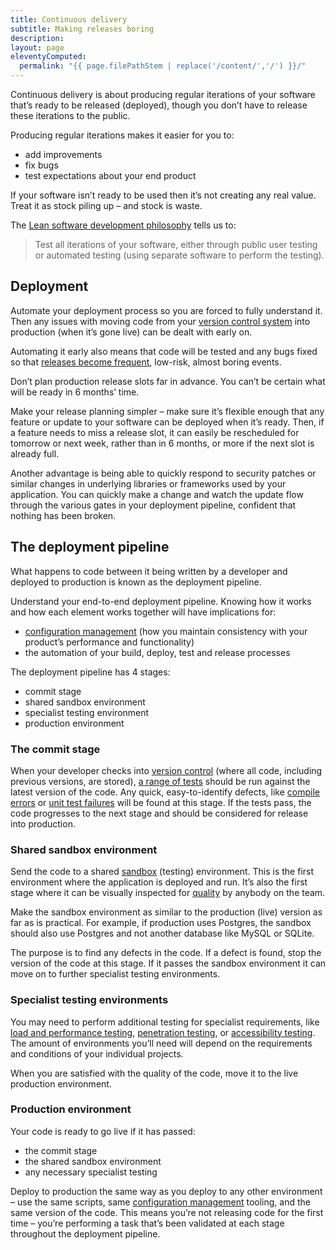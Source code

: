 ```yaml
---
title: Continuous delivery
subtitle: Making releases boring
description:
layout: page
eleventyComputed:
  permalink: "{{ page.filePathStem | replace('/content/','/') }}/"
---
```


Continuous delivery is about producing regular iterations of your software that’s ready to be released (deployed), though you don’t have to release these iterations to the public.

Producing regular iterations makes it easier for you to:

- add improvements
- fix bugs
- test expectations about your end product

If your software isn’t ready to be used then it’s not creating any real value. Treat it as stock piling up – and stock is waste.

The [Lean software development philosophy](https://en.wikipedia.org/wiki/Lean_software_development) tells us to:

> Test all iterations of your software, either through public user testing or automated testing (using separate software to perform the testing).

## Deployment

Automate your deployment process so you are forced to fully understand it. Then any issues with moving code from your [version control system](https://web.archive.org/web/20150324173644/https://www.gov.uk/service-manual/making-software/version-control.html) into production (when it’s gone live) can be dealt with early on.

Automating it early also means that code will be tested and any bugs fixed so that [releases become frequent](https://web.archive.org/web/20150324173644/https://www.gov.uk/service-manual/making-software/release-strategies.html), low-risk, almost boring events.

Don’t plan production release slots far in advance. You can’t be certain what will be ready in 6 months’ time.

Make your release planning simpler – make sure it’s flexible enough that any feature or update to your software can be deployed when it’s ready. Then, if a feature needs to miss a release slot, it can easily be rescheduled for tomorrow or next week, rather than in 6 months, or more if the next slot is already full.

Another advantage is being able to quickly respond to security patches or similar changes in underlying libraries or frameworks used by your application. You can quickly make a change and watch the update flow through the various gates in your deployment pipeline, confident that nothing has been broken.

## The deployment pipeline

What happens to code between it being written by a developer and deployed to production is known as the deployment pipeline.

Understand your end-to-end deployment pipeline. Knowing how it works and how each element works together will have implications for:

- [configuration management](https://web.archive.org/web/20150324173644/https://www.gov.uk/service-manual/making-software/configuration-management.html) (how you maintain consistency with your product’s performance and functionality)
- the automation of your build, deploy, test and release processes

The deployment pipeline has 4 stages:

- commit stage
- shared sandbox environment
- specialist testing environment
- production environment

### The commit stage

When your developer checks into [version control](https://web.archive.org/web/20150324173644/https://www.gov.uk/service-manual/making-software/version-control) (where all code, including previous versions, are stored), [a range of tests](https://web.archive.org/web/20150324173644/https://www.gov.uk/service-manual/making-software/testing-in-agile) should be run against the latest version of the code. Any quick, easy-to-identify defects, like [compile errors](/https://en.wikipedia.org/wiki/Compilation_error) or [unit test failures](https://en.wikipedia.org/wiki/Unit_testing) will be found at this stage. If the tests pass, the code progresses to the next stage and should be considered for release into production.

### Shared sandbox environment

Send the code to a shared [sandbox](https://web.archive.org/web/20150324173644/https://www.gov.uk/service-manual/making-software/sandbox-and-staging-servers.html) (testing) environment. This is the first environment where the application is deployed and run. It’s also the first stage where it can be visually inspected for [quality](https://web.archive.org/web/20150324173644/https://www.gov.uk/service-manual/agile/quality.html) by anybody on the team.

Make the sandbox environment as similar to the production (live) version as far as is practical. For example, if production uses Postgres, the sandbox should also use Postgres and not another database like MySQL or SQLite.

The purpose is to find any defects in the code. If a defect is found, stop the version of the code at this stage. If it passes the sandbox environment it can move on to further specialist testing environments.

### Specialist testing environments

You may need to perform additional testing for specialist requirements, like [load and performance testing](https://web.archive.org/web/20150324173644/https://www.gov.uk/service-manual/operations/load-and-performance-testing.html), [penetration testing](https://web.archive.org/web/20150324173644/https://www.gov.uk/service-manual/operations/penetration-testing.html), or [accessibility testing](https://web.archive.org/web/20150324173644/https://www.gov.uk/service-manual/user-centred-design/user-research/accessibility-testing.html). The amount of environments you’ll need will depend on the requirements and conditions of your individual projects.

When you are satisfied with the quality of the code, move it to the live production environment.

### Production environment

Your code is ready to go live if it has passed:

- the commit stage
- the shared sandbox environment
- any necessary specialist testing

Deploy to production the same way as you deploy to any other environment – use the same scripts, same [configuration management](https://web.archive.org/web/20150324173644/https://www.gov.uk/service-manual/making-software/configuration-management.html) tooling, and the same version of the code. This means you’re not releasing code for the first time – you’re performing a task that’s been validated at each stage throughout the deployment pipeline.
